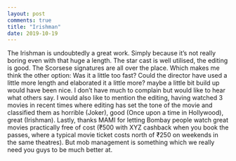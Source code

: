 ```yaml
---
layout: post
comments: true
title: "Irishman"
date: 2019-10-19
---
```


The Irishman is undoubtedly a great work. Simply because it’s not really boring even with that huge a length. The star cast is well utilised,  the editing is good. The Scorsese signatures are all over the place. Which makes me think the other option: Was it a little too fast? Could the director have used a little more length and elaborated it a little more? maybe a little bit build up would have been nice. I don’t have much to complain but would like to hear what others say. 
I would also like to mention the editing, having watched 3 movies in recent times where editing has set the tone of the movie and classified them as horrible (Joker), good (Once upon a time in Hollywood), great (Irishman). 
Lastly, thanks MAMI for letting Bombay people watch great movies practically free of cost (₹500 with XYZ cashback when you book the passes, where a typical movie ticket costs north of ₹250 on weekends in the same theatres). But mob management is something which we really need you guys to be much better at.